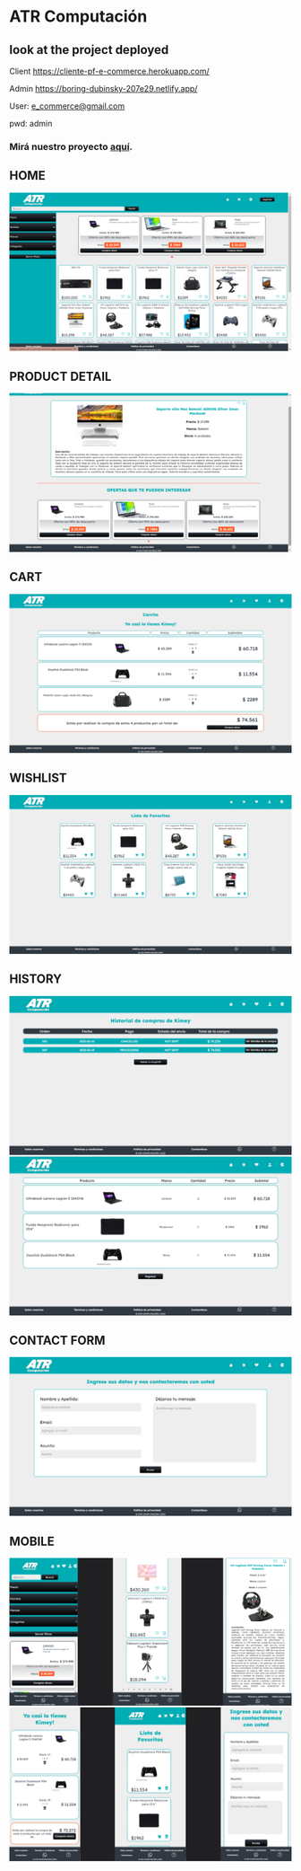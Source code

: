 # ATR Computación

## look at the project deployed


Client
https://cliente-pf-e-commerce.herokuapp.com/

Admin
https://boring-dubinsky-207e29.netlify.app/

User: e_commerce@gmail.com

pwd: admin


### Mirá nuestro proyecto [aquí].
[aquí]: https://youtu.be/vg1wpRQDDxI

## HOME
<img src = "./Home.png" >

## PRODUCT DETAIL
<img src = "./ProductDetail.png" >

## CART
<img src = "./Cart.png" >

## WISHLIST
<img src = "./Wishlist.png" >

## HISTORY
<img src = "./History.png" >
<img src = "./HistoryDetail.png" >

## CONTACT FORM
<img src = "./ContactForm.png" >

## MOBILE
<img src = "./Responsive1.png" >
<img src = "./Responsive2.png" >
